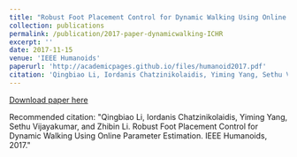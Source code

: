 ```yaml
---
title: "Robust Foot Placement Control for Dynamic Walking Using Online Parameter Estimation"
collection: publications
permalink: /publication/2017-paper-dynamicwalking-ICHR
excerpt: ''
date: 2017-11-15
venue: 'IEEE Humanoids'
paperurl: 'http://academicpages.github.io/files/humanoid2017.pdf'
citation: 'Qingbiao Li, Iordanis Chatzinikolaidis, Yiming Yang, Sethu Vijayakumar, and Zhibin Li. Robust Foot Placement Control for Dynamic Walking Using Online Parameter Estimation. IEEE Humanoids, 2017.'
---
```


[Download paper here](http://academicpages.github.io/files/humanoid2017.pdf)

Recommended citation: "Qingbiao Li, Iordanis Chatzinikolaidis, Yiming Yang, Sethu Vijayakumar, and Zhibin Li. Robust Foot Placement Control for Dynamic Walking Using Online Parameter Estimation. IEEE Humanoids, 2017."